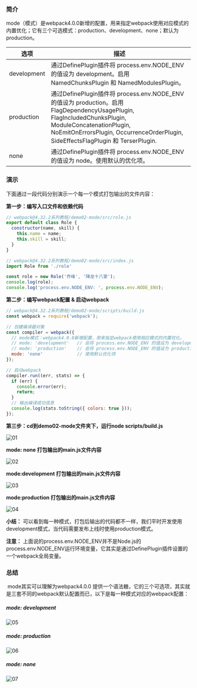 ### 简介
​		 mode（模式）是webpack4.0.0新增的配置，用来指定webpack使用对应模式的内置优化；它有三个可选模式：production、development、none；默认为production。

| 选项        | 描述                                                         |
| ----------- | ------------------------------------------------------------ |
| development | 通过DefinePlugin插件将 process.env.NODE_ENV 的值设为 development。启用 NamedChunksPlugin 和 NamedModulesPlugin。 |
| production  | 通过DefinePlugin插件将 process.env.NODE_ENV 的值设为 production。启用 FlagDependencyUsagePlugin, FlagIncludedChunksPlugin, ModuleConcatenationPlugin, NoEmitOnErrorsPlugin, OccurrenceOrderPlugin, SideEffectsFlagPlugin 和 TerserPlugin. |
| none        | 通过DefinePlugin插件将 process.env.NODE_ENV 的值设为 node。使用默认的优化项。 |

### 演示
下面通过一段代码分别演示一个每一个模式打包输出的文件内容：

**第一步：编写入口文件和依赖代码**

```javascript
// webpack@4.32.2系列教程/demo02-mode/src/role.js
export default class Role {
  constructor(name, skill) {
    this.name = name;
    this.skill = skill;
  }
}
```

```javascript
// webpack@4.32.2系列教程/demo02-mode/src/index.js
import Role from './role'

const role = new Role('乔峰', '降龙十八掌');
console.log(role);
console.log('process.env.NODE_ENV: ', process.env.NODE_ENV);
```

**第二步：编写webpack配置 & 启动webpack**

```javascript
// webpack@4.32.2系列教程/demo02-mode/scripts/build.js
const webpack = require('webpack');

// 创建编译器对象
const compiler = webpack({
  // mode模式：webpack4.0.0新增配置，用来指定webpack使用相应模式的内置优化。
  // mode: 'development'   // 会将 process.env.NODE_ENV 的值设为 development。启用 NamedChunksPlugin 和 NamedModulesPlugin。
  // mode: 'production'    // 会将 process.env.NODE_ENV 的值设为 production。启用 FlagDependencyUsagePlugin, FlagIncludedChunksPlugin, ModuleConcatenationPlugin, NoEmitOnErrorsPlugin, OccurrenceOrderPlugin, SideEffectsFlagPlugin 和 UglifyJsPlugin.
  mode: 'none'             // 使用默认优化项
});

// 启动webpack
compiler.run((err, stats) => {
  if (err) {
    console.error(err);
    return;
  }
  // 输出编译成功信息
  console.log(stats.toString({ colors: true }));
});
```

**第三步：cd到demo02-mode文件夹下，运行node scripts/build.js**

![01](https://raw.githubusercontent.com/Jameswain/blog/master/webpack%404.32.2%E7%B3%BB%E5%88%97%E6%95%99%E7%A8%8B/demo02-mode/docs/01.png)

**mode: none 打包输出的main.js文件内容**

![02](https://raw.githubusercontent.com/Jameswain/blog/master/webpack%404.32.2%E7%B3%BB%E5%88%97%E6%95%99%E7%A8%8B/demo02-mode/docs/02.png)

**mode:development  打包输出的main.js文件内容**

![03](https://raw.githubusercontent.com/Jameswain/blog/master/webpack%404.32.2%E7%B3%BB%E5%88%97%E6%95%99%E7%A8%8B/demo02-mode/docs/03.png)

**mode:production  打包输出的main.js文件内容**

![04](https://raw.githubusercontent.com/Jameswain/blog/master/webpack%404.32.2%E7%B3%BB%E5%88%97%E6%95%99%E7%A8%8B/demo02-mode/docs/04.png)

**小结：** 可以看到每一种模式，打包后输出的代码都不一样，我们平时开发使用development模式，当代码需要发布上线时使用production模式。

**注意：** 上面说的process.env.NODE_ENV并不是Node.js的process.env.NODE_ENV运行环境变量，它其实是通过DefinePlugin插件设置的一个webpack全局变量。



### 总结

​		mode其实可以理解为webpack4.0.0 提供一个语法糖，它的三个可选项，其实就是三套不同的webpack默认配置而已，以下是每一种模式对应的webpack配置：

##### mode: development

![05](https://raw.githubusercontent.com/Jameswain/blog/master/webpack%404.32.2%E7%B3%BB%E5%88%97%E6%95%99%E7%A8%8B/demo02-mode/docs/05.png)

##### mode: production

![06](https://raw.githubusercontent.com/Jameswain/blog/master/webpack%404.32.2%E7%B3%BB%E5%88%97%E6%95%99%E7%A8%8B/demo02-mode/docs/06.png)

##### mode: none

![07](https://raw.githubusercontent.com/Jameswain/blog/master/webpack%404.32.2%E7%B3%BB%E5%88%97%E6%95%99%E7%A8%8B/demo02-mode/docs/07.png)
